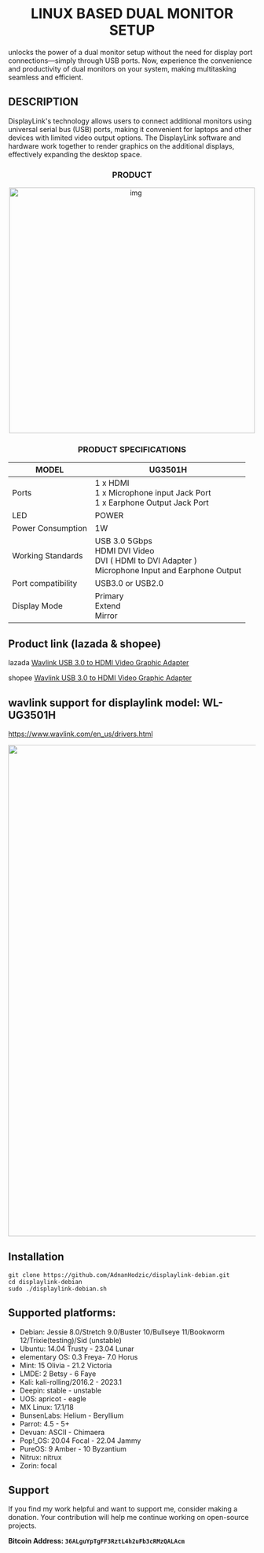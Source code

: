 
<h1 align="center"> LINUX BASED DUAL MONITOR SETUP </h1>

unlocks the power of a dual monitor setup without the need for display port connections—simply through USB ports. Now, experience the convenience and productivity of dual monitors on your system, making multitasking seamless and efficient.

## DESCRIPTION
DisplayLink's technology allows users to connect additional monitors using universal serial bus (USB) ports, making it convenient for laptops and other devices with limited video output options. The DisplayLink software and hardware work together to render graphics on the additional displays, effectively expanding the desktop space.

<h3 align="center"> PRODUCT </h3>

<div align="center">
    <img 
        style="width: 500px; 
               height: 500px;
               display: block; 
               margin-left: auto;
               margin-right: auto;"
        src="https://c1.neweggimages.com/ProductImage/2VF-000E-00006-S01.jpg" 
        alt="img">
</div>

<h3 align="center"> PRODUCT SPECIFICATIONS</h3>
<div align="center">
   
  | MODEL |UG3501H |
  | -- | -- |
  | Ports | 1 x HDMI <br> 1 x Microphone input Jack Port <br> 1 x Earphone Output Jack Port   |
  | LED | POWER |
  | Power Consumption | 1W |
  | Working Standards | USB 3.0 5Gbps <br> HDMI DVI Video <br> DVI ( HDMI to DVI Adapter ) <br> Microphone Input and Earphone Output |
  | Port compatibility | USB3.0 or USB2.0 |
  | Display Mode | Primary <br> Extend <br> Mirror |

</div>

## Product link (lazada & shopee)

lazada [Wavlink USB 3.0 to HDMI Video Graphic Adapter](https://www.lazada.com.ph/products/wavlink-usb-30-to-hdmi-video-graphic-adapter-universal-usb-external-video-card-with-audio-port-for-multiple-monitors-for-m1m2-macbook-windows1110-displaylink-usb-to-hdmi-adapter-up-to-2560x1600-60hz-or-4k30hz-i3805467224-s20242903314.html?c=&channelLpJumpArgs=&clickTrackInfo=query%253AWavlink%252BUSB%252B3.0%252Bto%252BHDMI%252BVideo%252BGraphic%252BAdapter%253Bnid%253A3805467224%253Bsrc%253ALazadaMainSrp%253Brn%253A153fa31b2de3c016b69db411c9b21b6c%253Bregion%253Aph%253Bsku%253A3805467224_PH%253Bprice%253A1625.25%253Bclient%253Adesktop%253Bsupplier_id%253A500400528944%253Bbiz_source%253Ah5_hp%253Bslot%253A0%253Butlog_bucket_id%253A463818%253Basc_category_id%253A10100365%253Bitem_id%253A3805467224%253Bsku_id%253A20242903314%253Bshop_id%253A4264213&fastshipping=0&freeshipping=1&fs_ab=2&fuse_fs=&lang=en&location=Metro%20Manila&price=1625.25&priceCompare=skuId%3A20242903314%3Bsource%3Alazada-search-voucher%3Bsn%3A153fa31b2de3c016b69db411c9b21b6c%3BunionTrace%3A214112bd16996228423931844ecbc7%3BoriginPrice%3A162525%3BvoucherPrice%3A162525%3BdisplayPrice%3A162525%3BsinglePromotionId%3A900000019579026%3BsingleToolCode%3ApromPrice%3BvoucherPricePlugin%3A1%3BbuyerId%3A0%3Btimestamp%3A1699622842756&ratingscore=5.0&request_id=153fa31b2de3c016b69db411c9b21b6c&review=15&sale=33&search=1&source=search&spm=a2o4l.searchlist.list.2&stock=1)

shopee [Wavlink USB 3.0 to HDMI Video Graphic Adapter](https://shopee.ph/Wavlink-USB-3.0-to-HDMI-Video-Graphic-Adapter-External-Video-Card-with-Audio-Port-for-Multiple-Moni-i.21093792.6759880866?sp_atk=ef031ce9-101a-41de-8c01-c67e0dcfef1b&xptdk=ef031ce9-101a-41de-8c01-c67e0dcfef1b)

## wavlink support for displaylink model: WL-UG3501H
https://www.wavlink.com/en_us/drivers.html

<p align="center">
<img src="https://i.imgur.com/SESQikV.png", width="1000", height="1000">
</p>

## Installation
```shell
git clone https://github.com/AdnanHodzic/displaylink-debian.git
cd displaylink-debian
sudo ./displaylink-debian.sh
```

## Supported platforms:

  * Debian: Jessie 8.0/Stretch 9.0/Buster 10/Bullseye 11/Bookworm 12/Trixie(testing)/Sid (unstable)
  * Ubuntu: 14.04 Trusty - 23.04 Lunar
  * elementary OS: 0.3 Freya- 7.0 Horus
  * Mint: 15 Olivia - 21.2 Victoria
  * LMDE: 2 Betsy - 6 Faye
  * Kali: kali-rolling/2016.2 - 2023.1
  * Deepin: stable - unstable
  * UOS: apricot - eagle
  * MX Linux: 17.1/18
  * BunsenLabs: Helium - Beryllium
  * Parrot: 4.5 - 5+
  * Devuan: ASCII - Chimaera
  * Pop!_OS: 20.04 Focal - 22.04 Jammy
  * PureOS: 9 Amber - 10 Byzantium
  * Nitrux: nitrux
  * Zorin: focal

    
## Support

If you find my work helpful and want to support me, consider making a donation. Your contribution will help me continue working on open-source projects.

**Bitcoin Address: `36ALguYpTgFF3RztL4h2uFb3cRMzQALAcm`**

